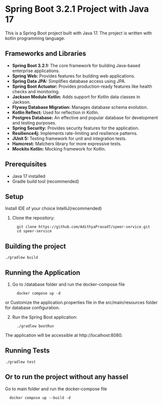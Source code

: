 # Spring Boot 3.2.1 Project with Java 17

This is a Spring Boot project built with Java 17.
The project is written with kotlin programming language.

## Frameworks and Libraries

- **Spring Boot 3.2.1:** The core framework for building Java-based enterprise applications.
- **Spring Web:** Provides features for building web applications.
- **Spring Data JPA:** Simplifies database access using JPA.
- **Spring Boot Actuator:** Provides production-ready features like health checks and monitoring.
- **Jackson Module Kotlin:** Adds support for Kotlin data classes in Jackson.
- **Flyway Database Migration:** Manages database schema evolution.
- **Kotlin Reflect:** Used for reflection in Kotlin.
- **Postgres Database:** An effective and popular database for development and testing purposes.
- **Spring Security:** Provides security features for the application.
- **Resilience4j:** Implements rate-limiting and resilience patterns.
- **JUnit 5:** Testing framework for unit and integration tests.
- **Hamcrest:** Matchers library for more expressive tests.
- **Mockito Kotlin:** Mocking framework for Kotlin.

## Prerequisites

- Java 17 installed
- Gradle build tool (recommended)

## Setup

Install IDE of your choice IntelliJ(recommended)

1. Clone the repository:

         git clone https://github.com/AdithyaPrasad7/speer-service.git
         cd speer-service

## Building the project

    ./gradlew build

## Running the Application

1. Go to /database folder and run the docker-compose file

         docker compose up -d

or Customize the application.properties file in the src/main/resources folder for database configuration.

2. Run the Spring Boot application:

         ./gradlew bootRun

The application will be accessible at http://localhost:8080.

## Running Tests

    ./gradlew test

## Or to run the project without any hassel

Go to main folder and run the docker-compose file

      docker compose up --build -d
